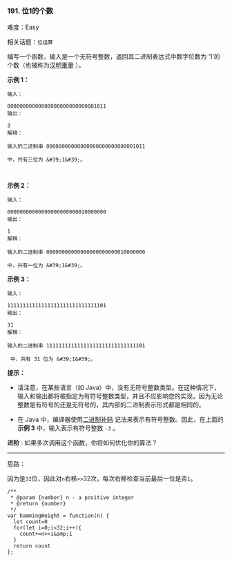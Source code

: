 ### 191. 位1的个数

难度：Easy

相关话题：`位运算`

编写一个函数，输入是一个无符号整数，返回其二进制表达式中数字位数为 &lsquo;1&rsquo;的个数（也被称为[汉明重量](https://baike.baidu.com/item/%E6%B1%89%E6%98%8E%E9%87%8D%E9%87%8F)
）。







**示例 1：** 





```
输入：

00000000000000000000000000001011
输出：

3
解释：

输入的二进制串 00000000000000000000000000001011

中，共有三位为 &#39;1&#39;。



```


**示例 2：** 





```
输入：

00000000000000000000000010000000
输出：

1
解释：

输入的二进制串 00000000000000000000000010000000

中，共有一位为 &#39;1&#39;。

```


**示例 3：** 





```
输入：

11111111111111111111111111111101
输出：

31
解释：

输入的二进制串 11111111111111111111111111111101

 中，共有 31 位为 &#39;1&#39;。
```






**提示：** 




* 请注意，在某些语言（如 Java）中，没有无符号整数类型。在这种情况下，输入和输出都将被指定为有符号整数类型，并且不应影响您的实现，因为无论整数是有符号的还是无符号的，其内部的二进制表示形式都是相同的。

* 在 Java 中，编译器使用[二进制补码](https://baike.baidu.com/item/二进制补码/5295284)
记法来表示有符号整数。因此，在上面的**示例 3** 中，输入表示有符号整数  `-3` 。









**进阶** :
如果多次调用这个函数，你将如何优化你的算法？




-----

思路：

因为是`32`位，因此对`n`右移`>>`32次，每次右移检查当前最后一位是否`1`。


```
/**
 * @param {number} n - a positive integer
 * @return {number}
 */
var hammingWeight = function(n) {
  let count=0
  for(let i=0;i<32;i++){
    count+=n>>i&amp;1
  }
  return count
};



```

